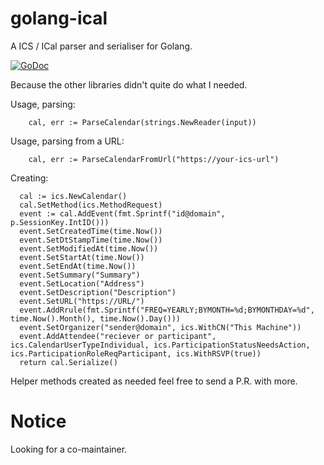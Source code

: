 # golang-ical
A  ICS / ICal parser and serialiser for Golang.

[![GoDoc](https://godoc.org/github.com/arran4/golang-ical?status.svg)](https://godoc.org/github.com/arran4/golang-ical)

Because the other libraries didn't quite do what I needed.

Usage, parsing:
```golang
    cal, err := ParseCalendar(strings.NewReader(input))

```

Usage, parsing from a URL:
```golang
    cal, err := ParseCalendarFromUrl("https://your-ics-url")
```

Creating:
```golang
  cal := ics.NewCalendar()
  cal.SetMethod(ics.MethodRequest)
  event := cal.AddEvent(fmt.Sprintf("id@domain", p.SessionKey.IntID()))
  event.SetCreatedTime(time.Now())
  event.SetDtStampTime(time.Now())
  event.SetModifiedAt(time.Now())
  event.SetStartAt(time.Now())
  event.SetEndAt(time.Now())
  event.SetSummary("Summary")
  event.SetLocation("Address")
  event.SetDescription("Description")
  event.SetURL("https://URL/")
  event.AddRrule(fmt.Sprintf("FREQ=YEARLY;BYMONTH=%d;BYMONTHDAY=%d", time.Now().Month(), time.Now().Day()))
  event.SetOrganizer("sender@domain", ics.WithCN("This Machine"))
  event.AddAttendee("reciever or participant", ics.CalendarUserTypeIndividual, ics.ParticipationStatusNeedsAction, ics.ParticipationRoleReqParticipant, ics.WithRSVP(true))
  return cal.Serialize()
```

Helper methods created as needed feel free to send a P.R. with more.

# Notice

Looking for a co-maintainer.
